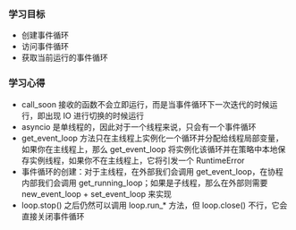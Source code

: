 ### 学习目标

- 创建事件循环
- 访问事件循环
- 获取当前运行的事件循环

### 学习心得

- call_soon 接收的函数不会立即运行，而是当事件循环下一次迭代的时候运行，即出现 IO 进行切换的时候运行
- asyncio 是单线程的，因此对于一个线程来说，只会有一个事件循环
- get_event_loop 方法只在主线程上实例化一个循环并分配给线程局部变量，如果你在主线程上，那么 get_event_loop 将实例化该循环并在策略中本地保存实例线程，如果你不在主线程上，它将引发一个 RuntimeError
- 事件循环的创建：对于主线程，在外部我们会调用 get_event_loop，在协程内部我们会调用 get_running_loop；如果是子线程，那么在外部则需要 new_event_loop + set_event_loop 来实现
- loop.stop() 之后仍然可以调用 loop.run_* 方法，但 loop.close() 不行，它会直接关闭事件循环